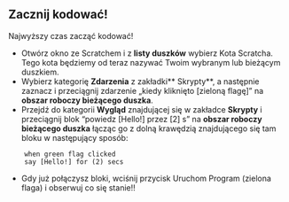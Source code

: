## Zacznij kodować!

Najwyższy czas zacząć kodować!

* Otwórz okno ze Scratchem i z **listy duszków** wybierz Kota Scratcha. Tego kota będziemy od teraz nazywać Twoim wybranym lub bieżącym duszkiem.
* Wybierz kategorię **Zdarzenia** z zakładki** Skrypty**, a następnie zaznacz i przeciągnij zdarzenie „kiedy kliknięto \[zieloną flagę\]” na **obszar roboczy bieżącego duszka**.
* Przejdź do  kategorii **Wygląd** znajdującej się w zakładce **Skrypty** i przeciągnij blok “powiedz \[Hello!\] przez \[2\] s” na **obszar roboczy bieżącego duszka** łącząc go z dolną krawędzią znajdującego się tam bloku w następujący sposób:

```blocks
    when green flag clicked
    say [Hello!] for (2) secs
```

* Gdy już połączysz bloki, wciśnij przycisk Uruchom Program \(zielona flaga\) i obserwuj co się stanie!!



